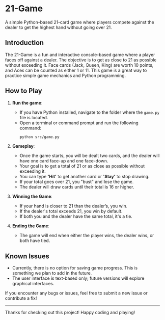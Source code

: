 # 21-Game

A simple Python-based 21-card game where players compete against the dealer to get the highest hand without going over 21.

## Introduction

The 21-Game is a fun and interactive console-based game where a player faces off against a dealer. The objective is to get as close to 21 as possible without exceeding it. Face cards (Jack, Queen, King) are worth 10 points, and Aces can be counted as either 1 or 11. This game is a great way to practice simple game mechanics and Python programming.

## How to Play

1. **Run the game**:
   - If you have Python installed, navigate to the folder where the `game.py` file is located.
   - Open a terminal or command prompt and run the following command:
     ```bash
     python src/game.py
     ```

2. **Gameplay**:
   - Once the game starts, you will be dealt two cards, and the dealer will have one card face-up and one face-down.
   - Your goal is to get a total of 21 or as close as possible without exceeding it.
   - You can type **'Hit'** to get another card or **'Stay'** to stop drawing.
   - If your total goes over 21, you "bust" and lose the game.
   - The dealer will draw cards until their total is 16 or higher.

3. **Winning the Game**:
   - If your hand is closer to 21 than the dealer’s, you win.
   - If the dealer's total exceeds 21, you win by default.
   - If both you and the dealer have the same total, it's a tie.

4. **Ending the Game**:
   - The game will end when either the player wins, the dealer wins, or both have tied.

## Known Issues

- Currently, there is no option for saving game progress. This is something we plan to add in the future.
- The user interface is text-based only; future versions will explore graphical interfaces.

If you encounter any bugs or issues, feel free to submit a new issue or contribute a fix!

---

Thanks for checking out this project! Happy coding and playing!
